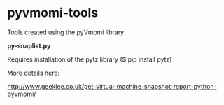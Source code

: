 pyvmomi-tools
=============

Tools created using the pyVmomi library

<b>py-snaplist.py</b>

Requires installation of the pytz library ($ pip install pytz)

More details here:

http://www.geeklee.co.uk/get-virtual-machine-snapshot-report-python-pyvmomi/
